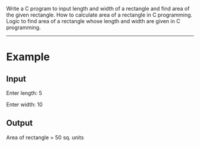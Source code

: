 Write a C program to input length and width of a rectangle and find area of the given rectangle. How to calculate area of a rectangle in C programming. Logic to find area of a rectangle whose length and width are given in C programming.

________________


# Example
## Input

Enter length: 5


Enter width: 10

## Output
Area of rectangle = 50 sq. units
